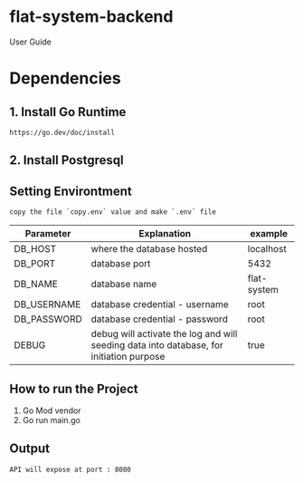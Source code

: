 # flat-system-backend

User Guide

# Dependencies
## 1. Install Go Runtime
    https://go.dev/doc/install
## 2. Install Postgresql


## Setting Environtment
    copy the file `copy.env` value and make `.env` file
| Parameter     | Explanation                                                                               | example          |
| --------------| ------------------------------------------------------------------------------------------|------------------|
| DB_HOST       | where the database hosted                                                                 | localhost        |
| DB_PORT       | database port                                                                             | 5432             |
| DB_NAME       | database name                                                                             | flat-system      |
| DB_USERNAME   | database credential - username                                                            | root             |
| DB_PASSWORD   | database credential - password                                                            | root             |
| DEBUG         | debug will activate the log and will seeding data into database, for initiation purpose   | true             |

## How to run the Project
1. Go Mod vendor
2. Go run main.go

## Output
    API will expose at port : 8080
